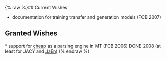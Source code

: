 {% raw %}## Current Wishes

- documentation for training transfer and generation models (FCB 2007)

## Granted Wishes

\* support for [cheap](PetTop) as a parsing engine in MT (FCB 2006) DONE
2008 (at least for JACY and [JaEn](/JaEn))
{% endraw %}
